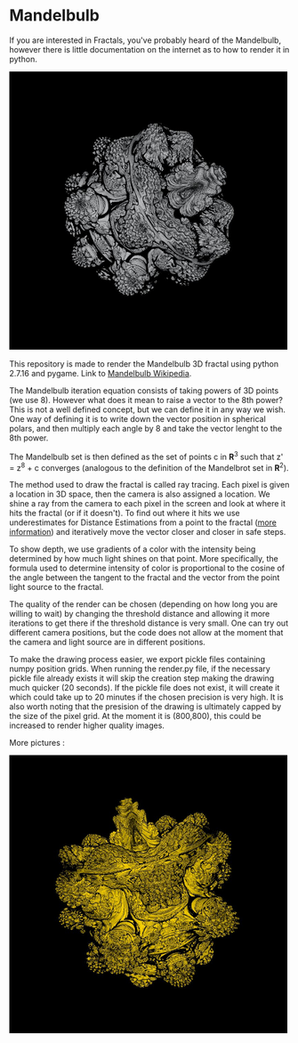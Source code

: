 # Mandelbulb
If you are interested in Fractals, you've probably heard of the Mandelbulb, however there is little documentation on 
the internet as to how to render it in python.

<img src="/photo_exports/capture_2.jpeg" width="500" height="500" />

This repository is made to render the Mandelbulb 3D fractal using python 2.7.16 and pygame.
Link to [Mandelbulb Wikipedia](https://en.wikipedia.org/wiki/Mandelbulb).

The Mandelbulb iteration equation consists of taking powers of 3D points (we use 8). However what does it mean to raise
a vector to the 8th power? This is not a well defined concept, but we can define it in any way we wish. One way of defining it
is to write down the vector position in spherical polars, and then multiply each angle by 8 and take the vector lenght to the
8th power.

The Mandelbulb set is then defined as the set of points c in <b>R</b><sup>3</sup> such that z' = z<sup>8</sup> + c
converges (analogous to the definition of the Mandelbrot set in <b>R</b><sup>2</sup>).

The method used to draw the fractal is called ray tracing. Each pixel is given a location in 3D space, then the camera is also assigned a location. We shine a ray from the camera to each pixel in the screen and look at where it hits the fractal (or if it doesn't). To find out where it hits we use underestimates for Distance Estimations from a point to the fractal ([more information](http://blog.hvidtfeldts.net/index.php/2011/09/distance-estimated-3d-fractals-v-the-mandelbulb-different-de-approximations/)) and iteratively move the vector closer and closer in safe steps.

To show depth, we use gradients of a color with the intensity being determined by how much light shines on that point. More specifically, the formula used to determine intensity of color is proportional to the cosine of the angle between the tangent to the fractal and the vector from the point light source to the fractal.

The quality of the render can be chosen (depending on how long you are willing to wait) by changing the threshold distance and allowing it more iterations to get there if the threshold distance is very small. One can try out different camera positions, but the code does not allow at the moment that the camera and light source are in different positions.

To make the drawing process easier, we export pickle files containing numpy position grids. When running the render.py file, if the necessary pickle file already exists it will skip the creation step making the drawing much quicker (20 seconds). If the pickle file does not exist, it will create it which could take up to 20 minutes if the chosen precision is very high. It is also worth noting that the presision of the drawing is ultimately capped by the size of the pixel grid. At the moment it is (800,800), this could be increased to render higher quality images.


More pictures :


<img src="/photo_exports/capture_11.jpeg" width="500" height="500" />
